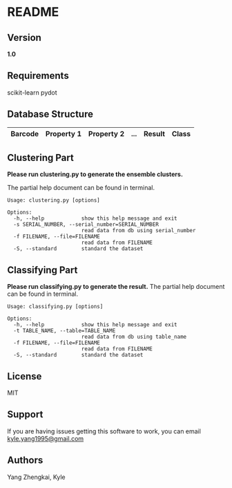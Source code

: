 
# README #

## Version ##
**1.0**

## Requirements ##
scikit-learn
pydot

## Database Structure ##

 Barcode | Property 1 | Property 2 | ... | Result | Class
 ---- | ---- | ---- | ---- | ---- | ---

## Clustering Part ##

**Please run clustering.py to generate the ensemble clusters.**

The partial help document can be found in terminal.

```
Usage: clustering.py [options]

Options:
  -h, --help            show this help message and exit
  -s SERIAL_NUMBER, --serial_number=SERIAL_NUMBER
                        read data from db using serial_number
  -f FILENAME, --file=FILENAME
                        read data from FILENAME
  -S, --standard        standard the dataset
```

## Classifying Part ##
**Please run classifying.py to generate the result.**
The partial help document can be found in terminal.

```
Usage: classifying.py [options]

Options:
  -h, --help            show this help message and exit
  -t TABLE_NAME, --table=TABLE_NAME
                        read data from db using table_name
  -f FILENAME, --file=FILENAME
                        read data from FILENAME
  -S, --standard        standard the dataset
```

## License ##
MIT

## Support ##
If you are having issues getting this software to work, you can email <kyle.yang1995@gmail.com>

## Authors ##
Yang Zhengkai, Kyle


